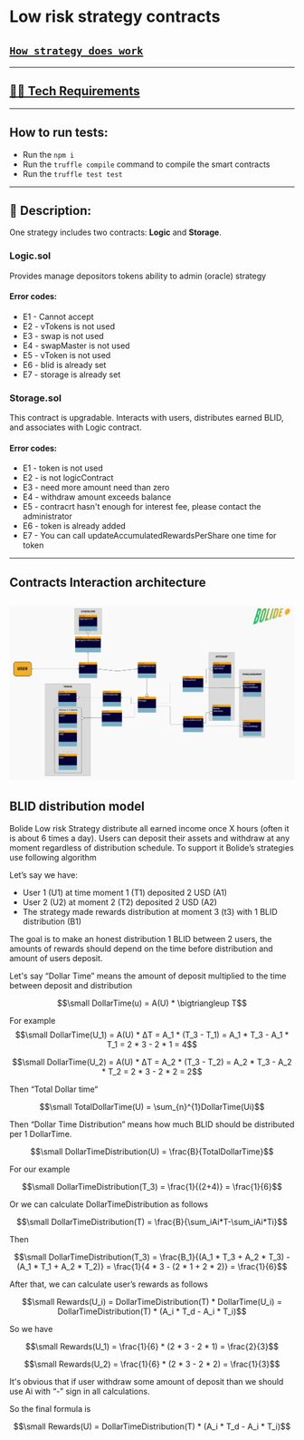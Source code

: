 # Low risk strategy contracts

## [`How strategy does work`](https://docs.bolide.fi/protocol/strategies/low-risk-strategy "Description")

---
## [👷‍♂️ Tech Requirements](../../README.md#👷‍♂️-tech-requirements)

---
## How to run tests:
- Run the `npm i`
- Run the `truffle compile` command to compile the smart contracts
- Run the `truffle test test`
---
## 📄 Description:

One strategy includes two contracts: __Logic__ and __Storage__.

### __Logic.sol__
Provides manage depositors tokens ability to admin (oracle) strategy

#### Error codes:
- E1 - Cannot accept
- E2 - vTokens is not used
- E3 - swap is not used
- E4 - swapMaster is not used
- E5 - vToken is not used
- E6 - blid is already set
- E7 - storage is already set

### __Storage.sol__

This contract is upgradable. Interacts with users, distributes earned BLID, and associates with Logic contract.

#### Error codes:
- E1 - token is not used
- E2 - is not logicContract
- E3 - need more amount need than zero
- E4 - withdraw amount exceeds balance
- E5 - contracrt hasn't enough for interest fee, please contact the administrator
- E6 - token is already added
- E7 - You can call updateAccumulatedRewardsPerShare one time for token

---
## Contracts Interaction architecture

![image info](./diagram.jpg "Interactions")
---
## BLID distribution model
Bolide Low risk Strategy distribute all earned income once X hours (often it is about 6 times a day). Users can deposit their assets and withdraw at any moment regardless of distribution schedule. To support it Bolide’s strategies use following algorithm

Let’s say we have:

- User 1 (U1) at time moment 1 (T1) deposited 2 USD (A1)
- User 2 (U2) at moment  2 (T2) deposited 2 USD (A2)
- The strategy made rewards distribution at moment 3 (t3) with 1 BLID distribution (B1)

The goal is to make an honest distribution 1 BLID between 2 users, the amounts of rewards should depend on the time before distribution and amount of users deposit.

Let's say “Dollar Time” means the amount of deposit multiplied to the time between deposit and distribution

$$\small DollarTime(u) = A(U) * \bigtriangleup T$$

For example
$$\small DollarTime(U_1) = A(U) * ΔT = A_1 * (T_3 - T_1) = A_1 * T_3 - A_1 * T_1 = 2 * 3 - 2 * 1 = 4$$

$$\small DollarTime(U_2) = A(U) * ΔT = A_2 * (T_3 - T_2) = A_2 * T_3 - A_2 * T_2 = 2 * 3 - 2 * 2 = 2$$

Then “Total Dollar time“

$$\small TotalDollarTime(U) = \sum_{n}^{1}DollarTime(Ui)$$

Then “Dollar Time Distribution” means how much BLID should be distributed per 1 DollarTime.

$$\small DollarTimeDistribution(U) = \frac{B}{TotalDollarTime}$$

For our example

$$\small DollarTimeDistribution(T_3) = \frac{1}{(2+4)} = \frac{1}{6}$$

Or we can calculate DollarTimeDistribution as follows 

$$\small DollarTimeDistribution(T) = \frac{B}{\sum_iAi*T-\sum_iAi*Ti}$$

Then

$$\small DollarTimeDistribution(T_3) = \frac{B_1}{(A_1 * T_3 + A_2 * T_3) - (A_1 * T_1 + A_2 * T_2)} = \frac{1}{4 * 3 - (2 * 1  + 2 * 2)} = \frac{1}{6}$$

After that, we can calculate user’s rewards as follows

$$\small Rewards(U_i) = DollarTimeDistribution(T) * DollarTime(U_i) = DollarTimeDistribution(T) * (A_i * T_d - A_i * T_i)$$

So we have 

$$\small Rewards(U_1) = \frac{1}{6} * (2 * 3 - 2 * 1) = \frac{2}{3}$$

$$\small Rewards(U_2) = \frac{1}{6} * (2 * 3 - 2 * 2) = \frac{1}{3}$$

It's obvious that if user withdraw some amount of deposit than we should use Ai with “-” sign in all calculations.

So the final formula is 

$$\small Rewards(U) = DollarTimeDistribution(T) * (A_i * T_d - A_i * T_i)$$